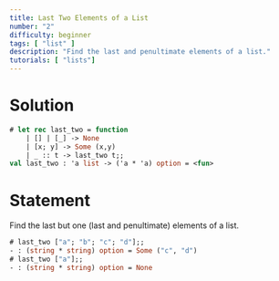 ```yaml
---
title: Last Two Elements of a List
number: "2"
difficulty: beginner
tags: [ "list" ]
description: "Find the last and penultimate elements of a list."
tutorials: [ "lists"]
---
```


# Solution

```ocaml
# let rec last_two = function
    | [] | [_] -> None
    | [x; y] -> Some (x,y)
    | _ :: t -> last_two t;;
val last_two : 'a list -> ('a * 'a) option = <fun>
```

# Statement

Find the last but one (last and penultimate) elements of a list.

```ocaml
# last_two ["a"; "b"; "c"; "d"];;
- : (string * string) option = Some ("c", "d")
# last_two ["a"];;
- : (string * string) option = None
```
